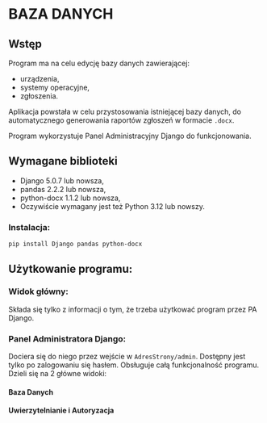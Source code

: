# BAZA DANYCH
## Wstęp
Program ma na celu edycję bazy danych zawierającej:
- urządzenia,
- systemy operacyjne,
- zgłoszenia.

Aplikacja powstała w celu przystosowania istniejącej bazy danych,
do automatycznego generowania raportów zgłoszeń w formacie `.docx`.

Program wykorzystuje Panel Administracyjny Django do funkcjonowania.

## Wymagane biblioteki
- Django 5.0.7 lub nowsza,
- pandas 2.2.2 lub nowsza,
- python-docx 1.1.2 lub nowsza,
- Oczywiście wymagany jest też Python 3.12 lub nowszy.

### Instalacja:
```
pip install Django pandas python-docx
```
## Użytkowanie programu:
### Widok główny:
Składa się tylko z informacji o tym, że trzeba użytkować program
przez PA Django.
### Panel Administratora Django:
Dociera się do niego przez wejście w `AdresStrony/admin`.
Dostępny jest tylko po zalogowaniu się hasłem.
Obsługuje całą funkcjonalność programu.
Dzieli się na 2 główne widoki:
#### Baza Danych


#### Uwierzytelnianie i Autoryzacja
